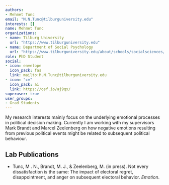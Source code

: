 ```yaml
---
authors:
- Mehmet Tunc
email: "M.N.Tunc@tilburguniversity.edu"
interests: []
name: Mehmet Tunc
organizations:
- name: Tilburg University
  url: "https://www.tilburguniversity.edu"
- name: Department of Social Psychology
  url: "https://www.tilburguniversity.edu/about/schools/socialsciences/organization/departments/social-psychology"
role: PhD Student
social:
- icon: envelope
  icon_pack: fas
  link: mailto:M.N.Tunc@tilburguniversity.edu
- icon: "cv"
  icon_pack: ai
  link: https://osf.io/aj9qx/
superuser: true
user_groups:
- Grad Students
---
```


My research interests mainly focus on the underlying emotional processes in political decision making. Currently I am working with my supervisors Mark Brandt and Marcel Zeelenberg on how negative emotions resulting from previous political events might be related to subsequent political behaviour.

## Lab Publications

<ul>
<li>
Tunc, M . N., Brandt, M. J., & Zeelenberg, M. (in press). Not every
dissatisfaction is the same: The impact of electoral regret,
disappointment, and anger on subsequent electoral behavior.
<i>Emotion</i>.
</ul>
